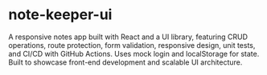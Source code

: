 # note-keeper-ui
A responsive notes app built with React and a UI library, featuring CRUD operations, route protection, form validation, responsive design, unit tests, and CI/CD with GitHub Actions. Uses mock login and localStorage for state. Built to showcase front-end development and scalable UI architecture.
